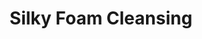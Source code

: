 ---
title: Silky Foam Cleansing
description:
image: /images/banner.jpg
shop_link: 'https://www.beauty-bar.se/partner/pipers-hudvard/?add-to-cart=1369'
info_link: 'https://www.beauty-bar.se/produkt/testprodukt-8/'
pris: '299:-'
category: rengöring
---
